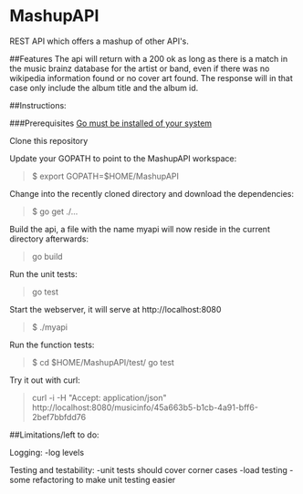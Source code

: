 # MashupAPI
REST API which offers a mashup of other API's.

##Features
The api will return with a 200 ok as long as there is a match in the music brainz database for the artist or band, even if there was no wikipedia information found or no cover art found. The response will in that case only include the album title and the album id.

##Instructions:

###Prerequisites
[Go must be installed of your system](https://golang.org/doc/install)

Clone this repository

Update your GOPATH to point to the MashupAPI workspace:
>$ export GOPATH=$HOME/MashupAPI

Change into the recently cloned directory and download the dependencies:
>$ go get ./...

Build the api, a file with the name myapi will now reside in the current directory afterwards:
>go build

Run the unit tests:
>go test

Start the webserver, it will serve at http://localhost:8080
>$ ./myapi

Run the function tests:
>$ cd $HOME/MashupAPI/test/
>go test

Try it out with curl:
>curl -i -H "Accept: application/json" http://localhost:8080/musicinfo/45a663b5-b1cb-4a91-bff6-2bef7bbfdd76

##Limitations/left to do:

Logging:
-log levels

Testing and testability:
-unit tests should cover corner cases
-load testing
-some refactoring to make unit testing easier
